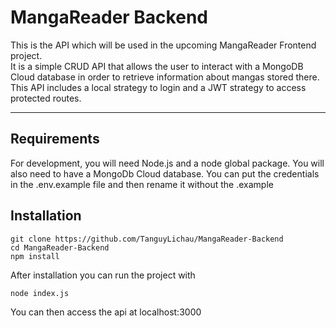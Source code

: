 # MangaReader Backend

This is the API which will be used in the upcoming MangaReader Frontend project.  
It is a simple CRUD API that allows the user to interact with a MongoDB Cloud database in order to retrieve information about mangas stored there.  
This API includes a local strategy to login and a JWT strategy to access protected routes.

---

## Requirements

For development, you will need Node.js and a node global package. You will also need to have a MongoDb Cloud database. You can put the credentials in the .env.example file and then rename it without the .example

## Installation

    git clone https://github.com/TanguyLichau/MangaReader-Backend
    cd MangaReader-Backend
    npm install

After installation you can run the project with

```
node index.js
```
You can then access the api at localhost:3000
